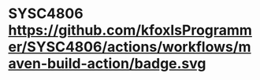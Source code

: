 # SYSC4806 https://github.com/kfoxIsProgrammer/SYSC4806/actions/workflows/maven-build-action/badge.svg
